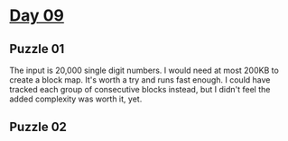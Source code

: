 # [Day 09](https://adventofcode.com/2024/day/9)

## Puzzle 01

The input is 20,000 single digit numbers.  I would need at most 200KB to create
a block map.  It's worth a try and runs fast enough.  I could have tracked each
group of consecutive blocks instead, but I didn't feel the added complexity was
worth it, yet.

## Puzzle 02

